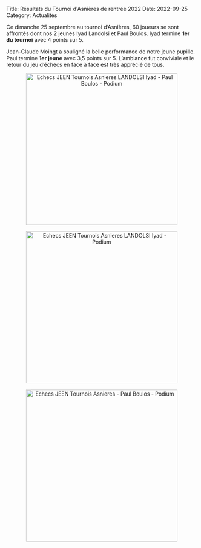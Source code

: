 Title: Résultats du Tournoi d'Asnières de rentrée 2022
Date: 2022-09-25
Category: Actualités

Ce dimanche 25 septembre au tournoi d’Asnières, 60 joueurs se sont affrontés dont nos 2 jeunes Iyad Landolsi et Paul Boulos. Iyad termine **1er du tournoi** avec 4 points sur 5.

Jean-Claude Moingt a souligné la belle performance de notre jeune pupille. Paul termine **1er jeune** avec 3,5 points sur 5. 
L’ambiance fut conviviale et le retour du jeu d’échecs en face à face est très apprécié de tous.

<div align="center" >
    <img src="{static}/images/JEEN_echecs_tournois_asnieres_2022-09-25.webp" width="400" alt="Echecs JEEN Tournois Asnieres LANDOLSI Iyad - Paul Boulos - Podium" />
</div>
<br />

<div align="center" >
    <img src="{static}/images/JEEN_echecs_tournois_asnieres_Landolsi_Iyad_2022-09-25.webp" width="400" alt="Echecs JEEN Tournois Asnieres LANDOLSI Iyad - Podium" />
</div>
<br />

<div align="center" >
    <img src="{static}/images/JEEN_echecs_tournois_asnieres_Boulos_Paul_2022-09-25.webp" width="400" alt="Echecs JEEN Tournois Asnieres - Paul Boulos - Podium" />
</div>
<br />